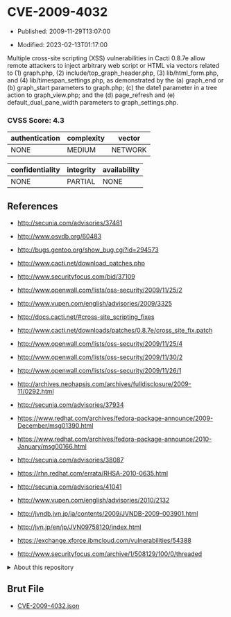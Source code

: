# CVE-2009-4032

- Published: 2009-11-29T13:07:00

- Modified: 2023-02-13T01:17:00

Multiple cross-site scripting (XSS) vulnerabilities in Cacti 0.8.7e allow remote attackers to inject arbitrary web script or HTML via vectors related to (1) graph.php, (2) include/top_graph_header.php, (3) lib/html_form.php, and (4) lib/timespan_settings.php, as demonstrated by the (a) graph_end or (b) graph_start parameters to graph.php; (c) the date1 parameter in a tree action to graph_view.php; and the (d) page_refresh and (e) default_dual_pane_width parameters to graph_settings.php.

### CVSS Score: **4.3**

| authentication | complexity | vector |
| --- | --- | --- |
| NONE | MEDIUM | NETWORK |

| confidentiality | integrity | availability |
| --- | --- | --- |
| NONE | PARTIAL | NONE |

## References

* http://secunia.com/advisories/37481

* http://www.osvdb.org/60483

* http://bugs.gentoo.org/show_bug.cgi?id=294573

* http://www.cacti.net/download_patches.php

* http://www.securityfocus.com/bid/37109

* http://www.openwall.com/lists/oss-security/2009/11/25/2

* http://www.vupen.com/english/advisories/2009/3325

* http://docs.cacti.net/#cross-site_scripting_fixes

* http://www.cacti.net/downloads/patches/0.8.7e/cross_site_fix.patch

* http://www.openwall.com/lists/oss-security/2009/11/25/4

* http://www.openwall.com/lists/oss-security/2009/11/30/2

* http://www.openwall.com/lists/oss-security/2009/11/26/1

* http://archives.neohapsis.com/archives/fulldisclosure/2009-11/0292.html

* http://secunia.com/advisories/37934

* https://www.redhat.com/archives/fedora-package-announce/2009-December/msg01390.html

* https://www.redhat.com/archives/fedora-package-announce/2010-January/msg00166.html

* http://secunia.com/advisories/38087

* https://rhn.redhat.com/errata/RHSA-2010-0635.html

* http://secunia.com/advisories/41041

* http://www.vupen.com/english/advisories/2010/2132

* http://jvndb.jvn.jp/ja/contents/2009/JVNDB-2009-003901.html

* http://jvn.jp/en/jp/JVN09758120/index.html

* https://exchange.xforce.ibmcloud.com/vulnerabilities/54388

* http://www.securityfocus.com/archive/1/508129/100/0/threaded

<details>
<summary>About this repository</summary> 

  This repository is part of the project [Live Hack CVE](https://github.com/Live-Hack-CVE). Main website can be found [www.live-hack.org](https://www.live-hack.org) 
  
  Made by [Sn0wAlice](https://github.com/Sn0wAlice) for the people that care about security and need to have a feed of the latest CVEs. Hope you enjoy it, don't forget to star the repo and follow me on [Twitter](https://twitter.com/Sn0wAlice) and [Github](https://github.com/Sn0wAlice). And that is my [personnal website](https://www.alice-snow.me/)

  - [Home Page](https://github.com/Live-Hack-CVE)
  - [Framework](https://github.com/Live-Hack-CVE/cve-framework)
  - [CVE database](https://github.com/Live-Hack-CVE/full_database)
  - [Changelog](https://github.com/Live-Hack-CVE/Changelog)
</details>

## Brut File

* [CVE-2009-4032.json](https://raw.githubusercontent.com/Live-Hack-CVE/full_database/main/cves/2009/CVE-2009-4032.json)

